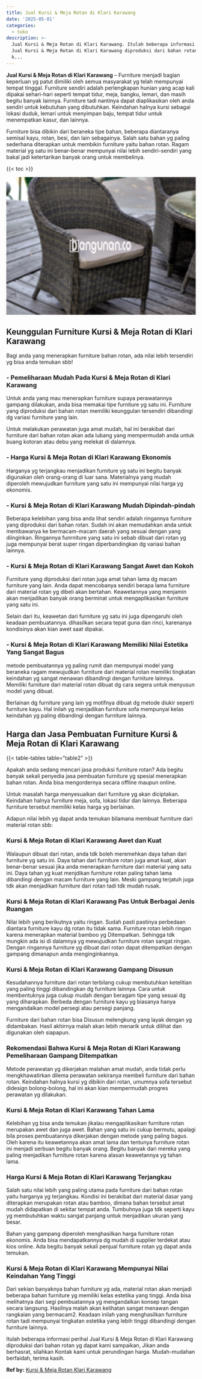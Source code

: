```yaml
---
title: Jual Kursi & Meja Rotan di Klari Karawang
date: '2025-05-01'
categories:
  - toko
description: >-
  Jual Kursi & Meja Rotan di Klari Karawang. Itulah beberapa informasi perihal
  Jual Kursi & Meja Rotan di Klari Karawang diproduksi dari bahan rotan yg dapat
  k...
---
```


**Jual Kursi & Meja Rotan di Klari Karawang** – Furniture menjadi bagian keperluan yg patut dimiliki oleh semua masyarakat yg telah mempunyai tempat tinggal. Furniture sendiri adalah perlengkapan hunian yang acap kali dipakai sehari-hari seperti tempat tidur, meja, bangku, lemari, dan masih begitu banyak lainnya. Furniture tadi nantinya dapat diaplikasikan oleh anda sendiri untuk kebutuhan yang dibutuhkan. Keindahan halnya kursi sebagai lokasi duduk, lemari untuk menyimpan baju, tempat tidur untuk menempatkan kasur, dan lainnya.

Furniture bisa dibikin dari beraneka tipe bahan, beberapa diantaranya semisal kayu, rotan, besi, dan lain sebagainya. Salah satu bahan yg paling sederhana diterapkan untuk membikin furniture yaitu bahan rotan. Ragam material yg satu ini benar-benar mempunyai nilai lebih sendiri-sendiri yang bakal jadi ketertarikan banyak orang untuk membelinya.

{{< toc >}}

![Jual Kursi & Meja Rotan di Klari Karawang](/images/kursi-meja-rotan-murah28.png)

## Keunggulan Furniture Kursi & Meja Rotan di Klari Karawang

Bagi anda yang menerapkan furniture bahan rotan, ada nilai lebih tersendiri yg bisa anda temukan sbb!

### \- Pemeliharaan Mudah Pada Kursi & Meja Rotan di Klari Karawang

Untuk anda yang mau menerapkan furniture supaya perawatannya gampang dilakukan, anda bisa memakai tipe furniture yg satu ini. Furniture yang diproduksi dari bahan rotan memiliki keunggulan tersendiri dibandingi dg variasi furniture yang lain.

Untuk melakukan perawatan juga amat mudah, hal ini berakibat dari furniture dari bahan rotan akan ada lubang yang mempermudah anda untuk buang kotoran atau debu yang melekat di dalamnya.

### \- Harga Kursi & Meja Rotan di Klari Karawang Ekonomis

Harganya yg terjangkau menjadikan furniture yg satu ini begitu banyak digunakan oleh orang-orang di luar sana. Materialnya yang mudah diperoleh mewujudkan furniture yang satu ini mempunyai nilai harga yg ekonomis.

### \- Kursi & Meja Rotan di Klari Karawang Mudah Dipindah-pindah

Beberapa kelebihan yang bisa anda lihat sendiri adalah ringannya furniture yang diproduksi dari bahan rotan. Sudah ini akan memudahkan anda untuk membawanya ke bermacam-macam daerah yang sesuai dengan yang diinginkan. Ringannya funrniture yang satu ini sebab dibuat dari rotan yg juga mempunyai berat super ringan diperbandingkan dg variasi bahan lainnya.

### \- Kursi & Meja Rotan di Klari Karawang Sangat Awet dan Kokoh

Furniture yang diproduksi dari rotan juga amat tahan lama dg macam furniture yang lain. Anda dapat mencobanya sendiri berapa lama furniture dari material rotan yg dibeli akan bertahan. Keawetannya yang menjamin akan menjadikan banyak orang berminat untuk mengaplikasikan furniture yang satu ini.

Selain dari itu, keawetan dari furniture yg satu ini juga dipengaruhi oleh keadaan pembuatannya. dihasilkan secara tepat guna dan rinci, karenanya kondisinya akan kian awet saat dipakai.

### \- Kursi & Meja Rotan di Klari Karawang Memiliki Nilai Estetika Yang Sangat Bagus

metode pembuatannya yg paling rumit dan mempunyai model yang beraneka ragam mewujudkan furniture dari material rotan memiliki tingkatan keindahan yg sangat menawan dibandingi dengan furniture lainnya. Memiliki furniture dari material rotan dibuat dg cara segera untuk menyusun model yang dibuat.

Berlainan dg furniture yang lain yg motifnya dibuat dg metode diukir seperti furniture kayu. Hal inilah yg menjadikan furniture sofa mempunyai kelas keindahan yg paling dibandingi dengan furniture lainnya.

## Harga dan Jasa Pembuatan Furniture Kursi & Meja Rotan di Klari Karawang

{{< table-tables table="table2" >}}

Apakah anda sedang mencari jasa produksi furniture rotan? Ada begitu banyak sekali penyedia jasa pembuatan furniture yg spesial menerapkan bahan rotan. Anda bisa mengordernya secara offline maupun online.

Untuk masalah harga menyesuaikan dari furniture yg akan diciptakan. Keindahan halnya furniture meja, sofa, lokasi tidur dan lainnya. Beberapa furniture tersebut memiliki kelas harga yg berlainan.

Adapun nilai lebih yg dapat anda temukan bilamana membuat furniture dari material rotan sbb:

### Kursi & Meja Rotan di Klari Karawang Awet dan Kuat

Walaupun dibuat dari rotan, anda tdk boleh meremehkan daya tahan dari furniture yg satu ini. Daya tahan dari furniture rotan juga amat kuat, akan benar-benar sesuai jika anda menerapkan furniture dari material yang satu ini. Daya tahan yg kuat menjdikan furniture rotan paling tahan lama dibandingi dengan macam furniture yang lain. Meski gampang terjatuh juga tdk akan menjadikan furniture dari rotan tadi tdk mudah rusak.

### Kursi & Meja Rotan di Klari Karawang Pas Untuk Berbagai Jenis Ruangan

Nilai lebih yang berikutnya yaitu ringan. Sudah pasti pastinya perbedaan diantara furniture kayu dg rotan itu tidak sama. Furniture rotan lebih ringan karena menerapkan material bamboo yg Ditempatkan. Sehingga tdk mungkin ada isi di dalamnya yg mewujudkan furniture rotan sangat ringan. Dengan ringannya furniture yg dibuat dari rotan dapat ditempatkan dengan gampang dimanapun anda menginginkannya.

### Kursi & Meja Rotan di Klari Karawang Gampang Disusun

Kesudahannya furniture dari rotan terbilang cukup membutuhkan ketelitian yang paling tinggi dibandingkan dg furniture lainnya. Cara untuk membentuknya juga cukup mudah dengan beragam tipe yang sesuai dg yang diharapkan. Berbeda dengan furniture kayu yg biasanya hanya mengandalkan model persegi atau persegi panjang.

Furniture dari bahan rotan bisa Disusun melengkung yang layak dengan yg didambakan. Hasil akhirnya malah akan lebih menarik untuk dilihat dan digunakan oleh siapapun.

### Rekomendasi Bahwa Kursi & Meja Rotan di Klari Karawang Pemeliharaan Gampang Ditempatkan

Metode perawatan yg dikerjakan malahan amat mudah, anda tidak perlu mengkhawatirkan dilema perawatan sekiranya membeli furniture dari bahan rotan. Keindahan halnya kursi yg dibikin dari rotan, umumnya sofa tersebut didesign bolong-bolong, hal ini akan kian mempermudah progres perawatan yg dilakukan.

### Kursi & Meja Rotan di Klari Karawang Tahan Lama

Kelebihan yg bisa anda temukan jikalau mengaplikasikan furniture rotan merupakan awet dan juga awet. Bahan yang satu ini cukup bermutu, apalagi bila proses pembuatannya dikerjakan dengan metode yang paling bagus. Oleh karena itu keawetannya akan amat lama dan tentunya furniture rotan ini menjadi serbuan begitu banyak orang. Begitu banyak dari mereka yang paling menjadikan furniture rotan karena alasan keawetannya yg tahan lama.

### Harga Kursi & Meja Rotan di Klari Karawang Terjangkau

Salah satu nilai lebih yang paling utama pada furniture dari bahan rotan yaitu harganya yg terjangkau. Kondisi ini berakibat dari material dasar yang diterapkan merupakan rotan atau bamboo, dimana bahan tersebut amat mudah didapatkan di sekitar tempat anda. Tumbuhnya juga tdk seperti kayu yg membutuhkan waktu sangat panjang untuk menjadikan ukuran yang besar.

Bahan yang gampang diperoleh menghasilkan harga furniture rotan ekonomis. Anda bisa mendapatkannya dg mudah di supplier terdekat atau kios online. Ada begitu banyak sekali penjual furniture rotan yg dapat anda temukan.

### Kursi & Meja Rotan di Klari Karawang Mempunyai Nilai Keindahan Yang Tinggi

Dari sekian banyaknya bahan furniture yg ada, material rotan akan menjadi beberapa bahan furniture yg memiliki kelas estetika yang tinggi. Anda bisa melihatnya dari segi pembuatannya yg mengandalkan konsep tangan secara langsung. Hasilnya malah akan kelihatan sangat menawan dengan rangkaian yang bermacam2. Keadaan inilah yang menghasilkan furniture rotan tadi mempunyai tingkatan estetika yang lebih tinggi dibandingi dengan furniture lainnya.

Itulah beberapa informasi perihal Jual Kursi & Meja Rotan di Klari Karawang diproduksi dari bahan rotan yg dapat kami sampaikan, Jikan anda berhasrat, silahkan Kontak kami untuk perundingan harga. Mudah-mudahan berfaidah, terima kasih.

**Ref by:** [Kursi & Meja Rotan Klari Karawang](https://id.wikipedia.org/wiki/Kursi)
